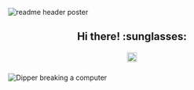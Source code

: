 ![readme header poster](https://github.com/user-attachments/assets/4c38d3d6-b41a-4e22-b173-f5e20605ee96)

<h2 align="center"> Hi there! :sunglasses: </h2>

<h5 align="center">
<a align="center" href="https://www.linkedin.com/in/supavit-wutthiprasertchai-b18632279/" title="LinkedIn Profile"><img width="20" src="https://raw.githubusercontent.com/rahuldkjain/github-profile-readme-generator/master/src/images/icons/Social/linked-in-alt.svg"> </a>
</h5>

![Dipper breaking a computer](https://media1.tenor.com/m/mlqFlei-k8cAAAAC/dipper-computer.gif)

